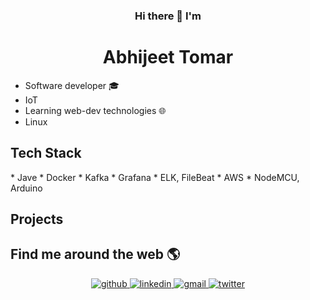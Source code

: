 <h3 align="center"> Hi there 👋 I'm</h3>

<h1 align="center">Abhijeet Tomar</h1>

* Software developer 🎓
* IoT
* Learning web-dev technologies 🌐
* Linux

<h2>Tech Stack</h2>
* Jave
* Docker
* Kafka
* Grafana
* ELK, FileBeat
* AWS
* NodeMCU, Arduino
  <h2>Projects</h2>
  
  
<h2>Find me around the web 🌎</h2>
<p align="center">
<a href="https://github.com/abhijeettmr" target="_blank">
<img src=https://img.shields.io/badge/github-%2324292e.svg?&style=for-the-badge&logo=github&logoColor=white alt=github style="margin-bottom: 5px;" />
</a>
<a href="https://www.linkedin.com/in/abhijeet-tomar/" target="_blank">
<img src=https://img.shields.io/badge/linkedin-%231E77B5.svg?&style=for-the-badge&logo=linkedin&logoColor=white alt=linkedin style="margin-bottom: 5px;" />
</a>
 <a href="mailto:abhijeettmr@gmail.com" target="_blank">
<img src=https://img.shields.io/badge/email-%23000000.svg?&style=for-the-badge&logo=gmail&logoColor=white&color=cc0000 alt=gmail style="margin-bottom: 5px;" />
</a>
  <a href="https://twitter.com/" target="_blank">
<img src=https://img.shields.io/badge/twitter-%2300acee.svg?&style=for-the-badge&logo=twitter&logoColor=white alt=twitter style="margin-bottom: 5px;" />
</a>
 </p>  
<!--
**abhijeettmr/abhijeettmr** is a ✨ _special_ ✨ repository because its `README.md` (this file) appears on your GitHub profile.

Here are some ideas to get you started:

- 🔭 I’m currently working on ...
- 🌱 I’m currently learning ...
- 👯 I’m looking to collaborate on ...
- 🤔 I’m looking for help with ...
- 💬 Ask me about ...
- 📫 How to reach me: ...
- 😄 Pronouns: ...
- ⚡ Fun fact: ...
-->
<br>
